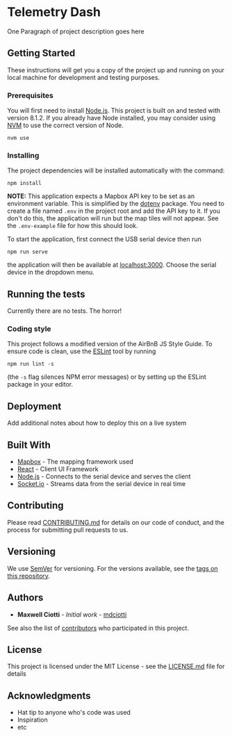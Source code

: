 Telemetry Dash
==============

One Paragraph of project description goes here


Getting Started
---------------

These instructions will get you a copy of the project up and running on your local machine for development and testing purposes.


### Prerequisites

You will first need to install [Node.js](https://nodejs.org/en/). This project is built on and tested with version 8.1.2. If you already have Node installed, you may consider using [NVM]() to use the correct version of Node.

    nvm use


### Installing

The project dependencies will be installed automatically with the command:

    npm install

**NOTE:** This application expects a Mapbox API key to be set as an environment variable. This is simplified by the [dotenv](https://www.npmjs.com/package/dotenv) package. You need to create a file named `.env` in the project root and add the API key to it. If you don't do this, the application will run but the map tiles will not appear. See the `.env-example` file for how this should look.

To start the application, first connect the USB serial device then run

    npm run serve

the application will then be available at [localhost:3000](http://localhost:3000). Choose the serial device in the dropdown menu.


Running the tests
-----------------

Currently there are no tests. The horror!


### Coding style

This project follows a modified version of the AirBnB JS Style Guide. To ensure code is clean, use the [ESLint]() tool by running

    npm run lint -s

(the `-s` flag silences NPM error messages) or by setting up the ESLint package in your editor.


Deployment
----------

Add additional notes about how to deploy this on a live system


Built With
----------

* [Mapbox](https://www.mapbox.com) - The mapping framework used
* [React](https://reactjs.org) - Client UI Framework
* [Node.js](https://nodejs.org/en/) - Connects to the serial device and serves the client
* [Socket.io](https://socket.io) - Streams data from the serial device in real time


Contributing
------------

Please read [CONTRIBUTING.md]() for details on our code of conduct, and the process for submitting pull requests to us.


Versioning
----------

We use [SemVer](http://semver.org/) for versioning. For the versions available, see the [tags on this repository](https://github.com/your/project/tags).


Authors
-------

* **Maxwell Ciotti** - *Initial work* - [mdciotti](https://github.com/mdciotti)

See also the list of [contributors](https://github.com/your/project/contributors) who participated in this project.


License
-------

This project is licensed under the MIT License - see the [LICENSE.md](LICENSE.md) file for details


Acknowledgments
---------------

* Hat tip to anyone who's code was used
* Inspiration
* etc

